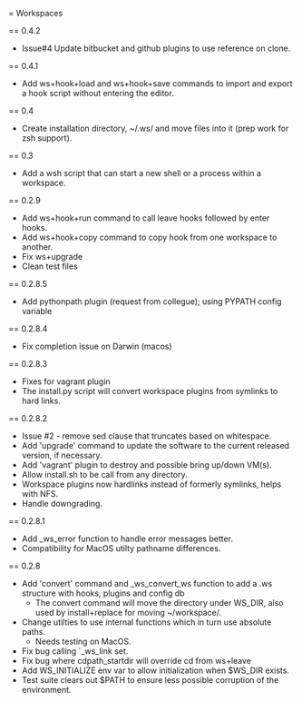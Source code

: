 = Workspaces

== 0.4.2
* Issue#4 Update bitbucket and github plugins to use reference on clone.

== 0.4.1
* Add ws+hook+load and ws+hook+save commands to import and export a hook script without entering
  the editor.

== 0.4
* Create installation directory, ~/.ws/ and move files into it (prep work for zsh support).

== 0.3
* Add a wsh script that can start a new shell or a process within a workspace.

== 0.2.9
* Add ws+hook+run command to call leave hooks followed by enter hooks.
* Add ws+hook+copy command to copy hook from one workspace to another.
* Fix ws+upgrade
* Clean test files

== 0.2.8.5
* Add pythonpath plugin (request from collegue); using PYPATH config variable

== 0.2.8.4
* Fix completion issue on Darwin (macos)

== 0.2.8.3
* Fixes for vagrant plugin
* The install.py script will convert workspace plugins from symlinks to hard
  links.

== 0.2.8.2

* Issue #2 - remove sed clause that truncates based on whitespace.
* Add 'upgrade' command to update the software to the current released
  version, if necessary.
* Add 'vagrant' plugin to destroy and possible bring up/down VM(s).
* Allow install.sh to be call from any directory.
* Workspace plugins now hardlinks instead of formerly symlinks, helps with NFS.
* Handle downgrading.

== 0.2.8.1

* Add \_ws\_error function to handle error messages better.
* Compatibility for MacOS utilty pathname differences.

== 0.2.8

* Add 'convert' command and \_ws\_convert\_ws function to add a .ws structure
  with hooks, plugins and config db
    * The convert command will move the directory under WS\_DIR, also used by
      install+replace for moving ~/workspace/.
* Change utilties to use internal functions which in turn use absolute paths.
    * Needs testing on MacOS.
* Fix bug calling `_ws_link set.
* Fix bug where cdpath\_startdir will override cd from ws+leave
* Add WS_INITIALIZE env var to allow initialization when $WS_DIR exists.
* Test suite clears out $PATH to ensure less possible corruption of the
  environment.
